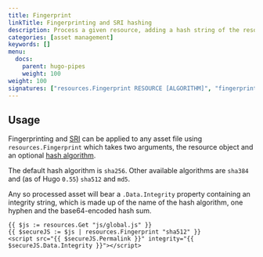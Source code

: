 ```yaml
---
title: Fingerprint
linkTitle: Fingerprinting and SRI hashing
description: Process a given resource, adding a hash string of the resource's content.
categories: [asset management]
keywords: []
menu:
  docs:
    parent: hugo-pipes
    weight: 100
weight: 100
signatures: ["resources.Fingerprint RESOURCE [ALGORITHM]", "fingerprint RESOURCE [ALGORITHM]"]
---
```


## Usage

Fingerprinting and [SRI](https://developer.mozilla.org/en-US/docs/Web/Security/Subresource_Integrity) can be applied to any asset file using `resources.Fingerprint` which takes two arguments, the resource object and an optional [hash algorithm](https://en.wikipedia.org/wiki/Secure_Hash_Algorithms).

The default hash algorithm is `sha256`. Other available algorithms are `sha384` and (as of Hugo `0.55`) `sha512` and `md5`.

Any so processed asset will bear a `.Data.Integrity` property containing an integrity string, which is made up of the name of the hash algorithm, one hyphen and the base64-encoded hash sum.

```go-html-template
{{ $js := resources.Get "js/global.js" }}
{{ $secureJS := $js | resources.Fingerprint "sha512" }}
<script src="{{ $secureJS.Permalink }}" integrity="{{ $secureJS.Data.Integrity }}"></script>
```
